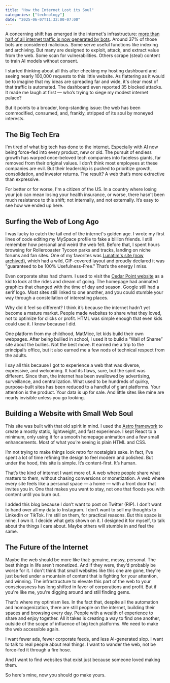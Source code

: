 ```yaml
---
title: "How the Internet Lost its Soul"
categories: ["technology"]
date: "2025-06-07T11:32:00-07:00"
---
```


A concerning shift has emerged in the internet's infrastructure: [more than half of all internet traffic is now generated by bots](<(https://www.securityweek.com/bot-traffic-surpasses-humans-online-driven-by-ai-and-criminal-innovation/)>). Around 37% of those bots are considered malicious. Some serve useful functions like indexing and archiving. But many are designed to exploit, attack, and extract value from the web. Some scan for vulnerabilities. Others scrape (steal) content to train AI models without consent.

I started thinking about all this after checking my hosting dashboard and seeing nearly 100,000 requests to this little website. As flattering as it would be to imagine that my ideas are spreading far and wide, it's clear most of that traffic is automated. The dashboard even reported 35 blocked attacks. It made me laugh at first — who’s trying to siege my modest internet palace?

But it points to a broader, long-standing issue: the web has been commodified, consumed, and, frankly, stripped of its soul by moneyed interests.

## The Big Tech Era

I'm tired of what big tech has done to the internet. Especially with AI now being force-fed into every product, new or old. The pursuit of endless growth has warped once-beloved tech companies into faceless giants, far removed from their original values. I don’t think most employees at these companies are evil. But their leadership is pushed to prioritize growth, consolidation, and investor returns. The result? A web that’s more extractive than expressive.

For better or for worse, I'm a citizen of the US. In a country where losing your job can mean losing your health insurance, or worse, there hasn’t been much resistance to this shift; not internally, and not externally. It’s easy to see how we ended up here.

## Surfing the Web of Long Ago

I was lucky to catch the tail end of the internet's golden age. I wrote my first lines of code editing my MySpace profile to fake a billion friends. I still remember how personal and weird the web felt. Before that, I spent hours browsing for Rollercoaster Tycoon parks and tracks, landing on niche forums and fan sites. One of my favorites was [Lunatim's site (now archived)](https://lunatim.rctspace.com/), which had a wild, GIF-covered layout and proudly declared it was "guaranteed to be 100% Usefulness-Free." That’s the energy I miss.

Even corporate sites had charm. I used to visit the [Cedar Point website](https://web.archive.org/web/20050827153641/https://www.cedarpoint.com/) as a kid to look at the rides and dream of going. The homepage had animated graphics that changed with the time of day and season. Google still had a serif logo. Most sites still linked to one another, and you could stumble your way through a constellation of interesting places.

Why did it feel so different? I think it’s because the internet hadn’t yet become a mature market. People made websites to share what they loved, not to optimize for clicks or profit. HTML was simple enough that even kids could use it. I know because I did.

One platform from my childhood, MatMice, let kids build their own webpages. After being bullied in school, I used it to build a “Wall of Shame” site about the bullies. Not the best move. It earned me a trip to the principal’s office, but it also earned me a few nods of technical respect from the adults.

I say all this because I got to experience a web that was diverse, expressive, and welcoming. It had its flaws, sure, but the spirit was different. Since then, the internet has been swallowed by advertising, surveillance, and centralization. What used to be hundreds of quirky, purpose-built sites has been reduced to a handful of giant platforms. Your attention is the product. Your data is up for sale. And little sites like mine are nearly invisible unless you go looking.

## Building a Website with Small Web Soul

This site was built with that old spirit in mind. I used the [Astro framework](https://astro.build/) to create a mostly static, lightweight, and fast experience. I kept React to a minimum, only using it for a smooth homepage animation and a few small enhancements. Most of what you’re seeing is plain HTML and CSS.

I’m not trying to make things look retro for nostalgia’s sake. In fact, I’ve spent a lot of time refining the design to feel modern and polished. But under the hood, this site is simple. It’s content-first. It’s human.

That’s the kind of internet I want more of. A web where people share what matters to them, without chasing conversions or monetization. A web where every site feels like a personal space — a home — with a front door that invites you in. One that makes you want to stay, not one that floods you with content until you burn out.

I added this blog because I don’t want to post on Twitter (RIP). I don’t want to hand over all my data to Instagram. I don’t want to sell my thoughts to LinkedIn or TikTok. I’m still on them, for practical reasons. But this space is mine. I own it. I decide what gets shown on it. I designed it for myself, to talk about the things I care about. Maybe others will stumble in and feel the same.

## The Future of the Internet

Maybe the web should be more like that: genuine, messy, personal. The best things in life aren’t monetized. And if they were, they’d probably be worse for it. I don't think that small websites like this one are gone, they're just buried under a mountain of content that is fighting for your attention, and winning. The infrastructure to elevate this part of the web to your consciousness has long shifted in favor of corporations and profit. But if you're like me, you're digging around and still finding gems.

That's where my optimism lies. In the fact that, despite all the automation and homogenization, there are still people on the internet, building their spaces and browsing every day. People with a wealth of experience to share and enjoy together. All it takes is creating a way to find one another, outside of the scope of influence of big tech platforms. We need to make the web accessible again.

I want fewer ads, fewer corporate feeds, and less AI-generated slop. I want to talk to real people about real things. I want to wander the web, not be force-fed it through a fire hose.

And I want to find websites that exist just because someone loved making them.

So here's mine, now you should go make yours.
